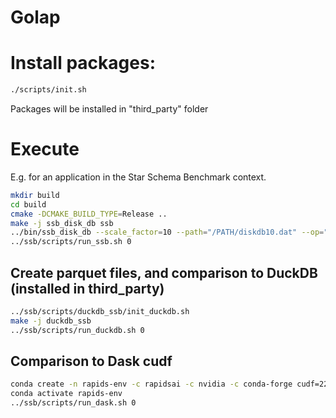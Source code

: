 # Golap

# Install packages:
```bash
./scripts/init.sh
```
Packages will be installed in "third_party" folder

# Execute
E.g. for an application in the Star Schema Benchmark context. 
```bash
mkdir build
cd build
cmake -DCMAKE_BUILD_TYPE=Release ..
make -j ssb_disk_db ssb
../bin/ssb_disk_db --scale_factor=10 --path="/PATH/diskdb10.dat" --op="write" --format=binary
../ssb/scripts/run_ssb.sh 0
```

## Create parquet files, and comparison to DuckDB (installed in third_party)
```bash
../ssb/scripts/duckdb_ssb/init_duckdb.sh
make -j duckdb_ssb
../ssb/scripts/run_duckdb.sh 0
```

## Comparison to Dask cudf
```bash
conda create -n rapids-env -c rapidsai -c nvidia -c conda-forge cudf=22.10 dask-cudf=22.10 python=3.8 cudatoolkit=11.4
conda activate rapids-env
../ssb/scripts/run_dask.sh 0
```

